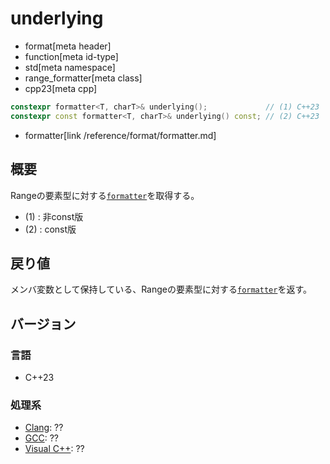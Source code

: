 # underlying
* format[meta header]
* function[meta id-type]
* std[meta namespace]
* range_formatter[meta class]
* cpp23[meta cpp]

```cpp
constexpr formatter<T, charT>& underlying();             // (1) C++23
constexpr const formatter<T, charT>& underlying() const; // (2) C++23
```
* formatter[link /reference/format/formatter.md]

## 概要
Rangeの要素型に対する[`formatter`](/reference/format/formatter.md)を取得する。

- (1) : 非const版
- (2) : const版


## 戻り値
メンバ変数として保持している、Rangeの要素型に対する[`formatter`](/reference/format/formatter.md)を返す。


## バージョン
### 言語
- C++23

### 処理系
- [Clang](/implementation.md#clang): ??
- [GCC](/implementation.md#gcc): ??
- [Visual C++](/implementation.md#visual_cpp): ??
